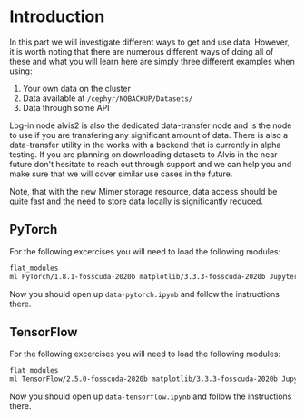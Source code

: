 # Introduction
In this part we will investigate different ways to get and use data. However,
it is worth noting that there are numerous different ways of doing all of these
and what you will learn here are simply three different examples when using:
 1. Your own data on the cluster
 2. Data available at `/cephyr/NOBACKUP/Datasets/`
 3. Data through some API

Log-in node alvis2 is also the dedicated data-transfer node and is the node to
use if you are transfering any significant amount of data. There is also a
data-transfer utility in the works with a backend that is currently in alpha
testing. If you are planning on downloading datasets to Alvis in the near future
don't hesitate to reach out through support and we can help you and make sure
that we will cover similar use cases in the future.

Note, that with the new Mimer storage resource, data access should be
quite fast and the need to store data locally is significantly reduced. 

## PyTorch
For the following excercises you will need to load the following modules:
```bash
flat_modules
ml PyTorch/1.8.1-fosscuda-2020b matplotlib/3.3.3-fosscuda-2020b JupyterLab/2.2.8-GCCcore-10.2.0
```

Now you should open up `data-pytorch.ipynb` and follow the instructions there.

## TensorFlow
For the following excercises you will need to load the following modules:
```bash
flat_modules
ml TensorFlow/2.5.0-fosscuda-2020b matplotlib/3.3.3-fosscuda-2020b JupyterLab/2.2.8-GCCcore-10.2.0
```

Now you should open up `data-tensorflow.ipynb` and follow the instructions there.
